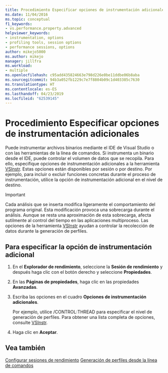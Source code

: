 ```yaml
---
title: Procedimiento Especificar opciones de instrumentación adicionales | Microsoft Docs
ms.date: 11/04/2016
ms.topic: conceptual
f1_keywords:
- vs.performance.property.advanced
helpviewer_keywords:
- instrumentation, options
- profiling tools, session options
- performance sessions, options
author: mikejo5000
ms.author: mikejo
manager: jillfra
ms.workload:
- multiple
ms.openlocfilehash: c95add435824663e798d226e0be11ddbe06b8aba
ms.sourcegitcommit: 94b3a052fb1229c7e7f8804b09c1d403385c7630
ms.translationtype: HT
ms.contentlocale: es-ES
ms.lasthandoff: 04/23/2019
ms.locfileid: "62539145"
---
```

# <a name="how-to-specify-additional-instrumentation-options"></a>Procedimiento Especificar opciones de instrumentación adicionales

Puede instrumentar archivos binarios mediante el IDE de Visual Studio o con las herramientas de la línea de comandos. Si instrumenta un binario desde el IDE, puede controlar el volumen de datos que se recopila. Para ello, especifique opciones de instrumentación adicionales a la herramienta [VSInstr](../profiling/vsinstr.md). Estas opciones están disponibles por sesión o por destino. Por ejemplo, para incluir o excluir funciones concretas durante el proceso de instrumentación, utilice la opción de instrumentación adicional en el nivel de destino.

> [!IMPORTANT]
> Cada análisis que se inserta modifica ligeramente el comportamiento del programa original. Esta modificación provoca una sobrecarga durante el análisis. Aunque se resta una aproximación de esta sobrecarga, afecta sutilmente al control del tiempo en las aplicaciones multiproceso. Las opciones de la herramienta [VSInstr](../profiling/vsinstr.md) ayudan a controlar la recolección de datos durante la generación de perfiles.

## <a name="to-specify-additional-instrumentation-option"></a>Para especificar la opción de instrumentación adicional

1. En el **Explorador de rendimiento**, seleccione la **Sesión de rendimiento** y después haga clic con el botón derecho y seleccione **Propiedades**.

2. En las **Páginas de propiedades**, haga clic en las propiedades **Avanzadas**.

3. Escriba las opciones en el cuadro **Opciones de instrumentación adicionales**.

     Por ejemplo, utilice /CONTROL:THREAD para especificar el nivel de generación de perfiles. Para obtener una lista completa de opciones, consulte [VSInstr](../profiling/vsinstr.md).

4. Haga clic en **Aceptar**.

## <a name="see-also"></a>Vea también

[Configurar sesiones de rendimiento](../profiling/configuring-performance-sessions.md)
[Generación de perfiles desde la línea de comandos](../profiling/using-the-profiling-tools-from-the-command-line.md)